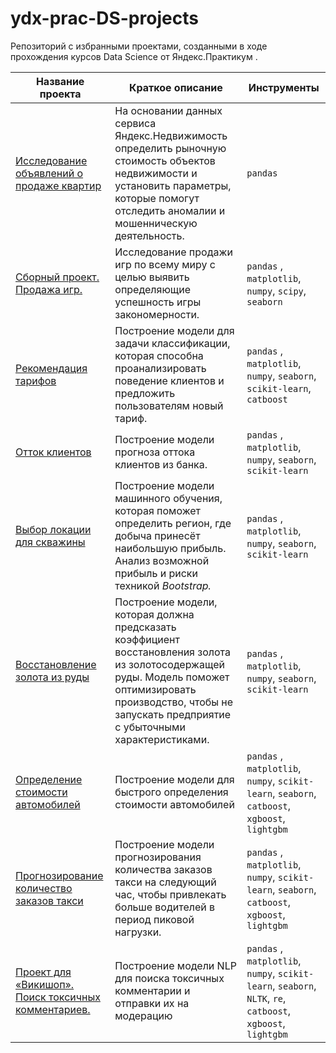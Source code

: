 # ydx-prac-DS-projects

Репозиторий с избранными проектами, созданными в ходе прохождения курсов Data Science от Яндекс.Практикум .

| Название проекта  | Краткое описание | Инструменты |
|--|--|--|
|[Исследование объявлений о продаже квартир](https://github.com/ivan-mvdv/ydx-prac-DS-projects/tree/main/1.flats_pricing) | На основании данных сервиса Яндекс.Недвижимость определить рыночную стоимость объектов недвижимости и установить параметры, которые помогут отследить аномалии и мошенническую деятельность. | `pandas`|
|[Сборный проект. Продажа игр.](https://github.com/KirillErokhin/yandex_practicum_DS_projects/tree/main/05_games) | Исследование продажи игр по всему миру с целью выявить определяющие успешность игры закономерности. | `pandas` , `matplotlib`, `numpy`, `scipy`, `seaborn`|
|[Рекомендация тарифов](https://github.com/KirillErokhin/yandex_practicum_DS_projects/tree/main/06_rec_tariff) | Построение модели для задачи классификации, которая способна проанализировать поведение клиентов и предложить пользователям новый тариф. | `pandas` , `matplotlib`, `numpy`, `seaborn`, `scikit-learn`, `catboost`|
|[Отток клиентов](https://github.com/KirillErokhin/yandex_practicum_DS_projects/tree/main/07_clients) | Построение модели прогноза оттока клиентов из банка. | `pandas` , `matplotlib`, `numpy`, `seaborn`, `scikit-learn`|
|[Выбор локации для скважины](https://github.com/KirillErokhin/yandex_practicum_DS_projects/tree/main/08_boreholes) | Построение модели машинного обучения, которая поможет определить регион, где добыча принесёт наибольшую прибыль. Анализ возможной прибыль и риски техникой _Bootstrap._ | `pandas` , `matplotlib`, `numpy`, `seaborn`, `scikit-learn`|
|[Восстановление золота из руды](https://github.com/KirillErokhin/yandex_practicum_DS_projects/tree/main/09_flotation) | Построение модели, которая должна предсказать коэффициент восстановления золота из золотосодержащей руды. Модель поможет оптимизировать производство, чтобы не запускать предприятие с убыточными характеристиками. | `pandas` , `matplotlib`, `numpy`, `seaborn`, `scikit-learn`|
|[Определение стоимости автомобилей](https://github.com/KirillErokhin/yandex_practicum_DS_projects/tree/main/11_auto) | Построение модели для быстрого определения стоимости автомобилей | `pandas` , `matplotlib`, `numpy`, `scikit-learn`, `seaborn`, `catboost`, `xgboost`, `lightgbm`|
|[Прогнозирование количество заказов такси](https://github.com/KirillErokhin/yandex_practicum_DS_projects/tree/main/12_time_series) | Построение модели прогнозирования количества заказов такси на следующий час, чтобы привлекать больше водителей в период пиковой нагрузки.| `pandas` , `matplotlib`, `numpy`, `scikit-learn`, `seaborn`, `catboost`, `xgboost`, `lightgbm`|
|[Проект для «Викишоп». Поиск токсичных комментариев.](https://github.com/KirillErokhin/yandex_practicum_DS_projects/tree/main/13_NLP) | Построение модели NLP для поиска токсичных комментарии и отправки их на модерацию| `pandas` , `matplotlib`, `numpy`, `scikit-learn`, `seaborn`, `NLTK`, `re`, `catboost`, `xgboost`, `lightgbm`|
